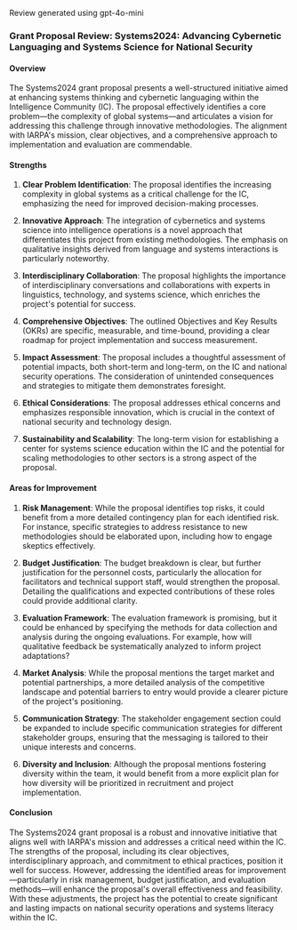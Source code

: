 Review generated using gpt-4o-mini

### Grant Proposal Review: Systems2024: Advancing Cybernetic Languaging and Systems Science for National Security

#### Overview
The Systems2024 grant proposal presents a well-structured initiative aimed at enhancing systems thinking and cybernetic languaging within the Intelligence Community (IC). The proposal effectively identifies a core problem—the complexity of global systems—and articulates a vision for addressing this challenge through innovative methodologies. The alignment with IARPA's mission, clear objectives, and a comprehensive approach to implementation and evaluation are commendable.

#### Strengths

1. **Clear Problem Identification**: The proposal identifies the increasing complexity in global systems as a critical challenge for the IC, emphasizing the need for improved decision-making processes.

2. **Innovative Approach**: The integration of cybernetics and systems science into intelligence operations is a novel approach that differentiates this project from existing methodologies. The emphasis on qualitative insights derived from language and systems interactions is particularly noteworthy.

3. **Interdisciplinary Collaboration**: The proposal highlights the importance of interdisciplinary conversations and collaborations with experts in linguistics, technology, and systems science, which enriches the project's potential for success.

4. **Comprehensive Objectives**: The outlined Objectives and Key Results (OKRs) are specific, measurable, and time-bound, providing a clear roadmap for project implementation and success measurement.

5. **Impact Assessment**: The proposal includes a thoughtful assessment of potential impacts, both short-term and long-term, on the IC and national security operations. The consideration of unintended consequences and strategies to mitigate them demonstrates foresight.

6. **Ethical Considerations**: The proposal addresses ethical concerns and emphasizes responsible innovation, which is crucial in the context of national security and technology design.

7. **Sustainability and Scalability**: The long-term vision for establishing a center for systems science education within the IC and the potential for scaling methodologies to other sectors is a strong aspect of the proposal.

#### Areas for Improvement

1. **Risk Management**: While the proposal identifies top risks, it could benefit from a more detailed contingency plan for each identified risk. For instance, specific strategies to address resistance to new methodologies should be elaborated upon, including how to engage skeptics effectively.

2. **Budget Justification**: The budget breakdown is clear, but further justification for the personnel costs, particularly the allocation for facilitators and technical support staff, would strengthen the proposal. Detailing the qualifications and expected contributions of these roles could provide additional clarity.

3. **Evaluation Framework**: The evaluation framework is promising, but it could be enhanced by specifying the methods for data collection and analysis during the ongoing evaluations. For example, how will qualitative feedback be systematically analyzed to inform project adaptations?

4. **Market Analysis**: While the proposal mentions the target market and potential partnerships, a more detailed analysis of the competitive landscape and potential barriers to entry would provide a clearer picture of the project's positioning.

5. **Communication Strategy**: The stakeholder engagement section could be expanded to include specific communication strategies for different stakeholder groups, ensuring that the messaging is tailored to their unique interests and concerns.

6. **Diversity and Inclusion**: Although the proposal mentions fostering diversity within the team, it would benefit from a more explicit plan for how diversity will be prioritized in recruitment and project implementation.

#### Conclusion
The Systems2024 grant proposal is a robust and innovative initiative that aligns well with IARPA's mission and addresses a critical need within the IC. The strengths of the proposal, including its clear objectives, interdisciplinary approach, and commitment to ethical practices, position it well for success. However, addressing the identified areas for improvement—particularly in risk management, budget justification, and evaluation methods—will enhance the proposal's overall effectiveness and feasibility. With these adjustments, the project has the potential to create significant and lasting impacts on national security operations and systems literacy within the IC.